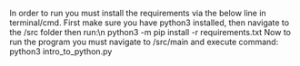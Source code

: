 In order to run you must install the requirements via the below line in terminal/cmd. 
First make sure you have python3 installed, then navigate to the /src folder then run:\n
    python3 -m pip install -r requirements.txt
Now to run the program you must navigate to /src/main and execute command:
    python3 intro_to_python.py
